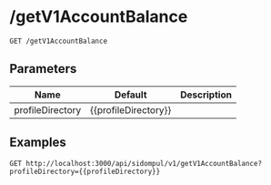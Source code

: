 # /getV1AccountBalance


```
GET /getV1AccountBalance
```

## Parameters
Name | Default | Description
--- | --- | ---
profileDirectory | {{profileDirectory}} | 





## Examples

```
GET http://localhost:3000/api/sidompul/v1/getV1AccountBalance?profileDirectory={{profileDirectory}}


```

